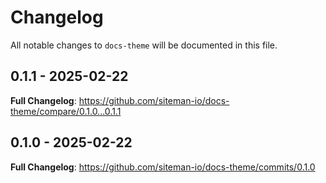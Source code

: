 # Changelog

All notable changes to `docs-theme` will be documented in this file.

## 0.1.1 - 2025-02-22

**Full Changelog**: https://github.com/siteman-io/docs-theme/compare/0.1.0...0.1.1

## 0.1.0 - 2025-02-22

**Full Changelog**: https://github.com/siteman-io/docs-theme/commits/0.1.0
